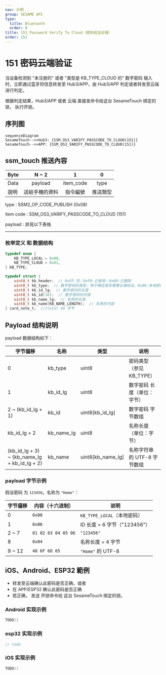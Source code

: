 ```yaml
---
nav: 示例
group: SESAME API
type:
  title: Bluetooth
  order: 0
title: 151_Password Verify To Cloud（密码验证云端）
order: 151
---
```


# 151 密码云端验证

当设备检测到 "未注册的" 或者 "类型是 KB_TYPE_CLOUD 的" 数字密码 输入时，立即通过蓝牙将信息转发至 Hub3/APP，由 Hub3/APP 判定或者转发至云端进行判定。

根据判定结果，Hub3/APP 或者 云端 直接发命令给这台 SesameTouch 绑定的锁， 执行开锁。

## 序列图

```mermaid
sequenceDiagram
SesameTouch-->>Hub3: {SSM_OS3_VARIFY_PASSCODE_TO_CLOUD(151)}
SesameTouch-->>APP: {SSM_OS3_VARIFY_PASSCODE_TO_CLOUD(151)}
```

## ssm_touch 推送內容

| Byte |     N ~ 2      |     1     |    0     |
| ---- | :------------: | :-------: | :------: |
| Data |    payload     | item_code |   type   |
| 說明 | 送給手機的資料 | 指令編號  | 推送類型 |

type : SSM2_OP_CODE_PUBLISH (0x08)

item code : SSM_OS3_VARIFY_PASSCODE_TO_CLOUD (151)

payload : 詳見以下表格

---

### 枚举定义 和 数据结构

```c
typedef enum {
    KB_TYPE_LOCAL = 0x00,
    KB_TYPE_CLOUD = 0x01,
} KB_TYPE;

typedef struct {
    uint8_t kb_header;  // 0xFF:空；0xF0:已使用；0x00:已删除
    uint8_t kb_type;  // 数字密码的类型，用于确定是否需要云端验证。0x00:本地密码；0x01:云端密码(是通过IoT添加的密码)
    uint8_t kb_id_lg;  // 数字密码的长度
    uint8_t kb_id[16];  // 数字密码的内容
    uint8_t kb_name_lg;  // 名称的长度
    uint8_t kb_name[KB_NAME_LENGTH];  // 名称的内容
} card_note_t;  ///total 40 字节
```

## Payload 结构说明

payload 数据结构如下：

| 字节偏移                                     | 名称       | 类型              | 说明                        |
| -------------------------------------------- | ---------- | ----------------- | --------------------------- |
| 0                                            | kb_type    | uint8             | 密码类型（参见 KB_TYPE）    |
| 1                                            | kb_id_lg   | uint8             | 数字密码 长度（单位：字节） |
| 2 ~ (kb_id_lg + 1)                           | kb_id      | uint8[kb_id_lg]   | 数字密码 字节数组           |
| kb_id_lg + 2                                 | kb_name_lg | uint8             | 名称长度（单位：字节）      |
| (kb_id_lg + 3) ~ (kb_name_lg + kb_id_lg + 2) | kb_name    | uint8[kb_name_lg] | 名称字符串的 UTF-8 字节数组 |

### payload 字节示例

假设密码 为 `123456`，名称为 `"Home"`：

| 字节偏移 | 内容（十六进制）    | 说明                         |
| -------- | ------------------- | ---------------------------- |
| 0        | `0x00`              | `KB_TYPE_LOCAL`（本地密码）  |
| 1        | `0x06`              | ID 长度 = 6 字节（"123456"） |
| 2 ~ 7    | `01 02 03 04 05 06` | `"123456"`                   |
| 8        | `0x04`              | 名称长度 = 4 字节            |
| 9 ~ 12   | `48 6F 6D 65`       | `"Home"` 的 UTF-8            |

## iOS、Android、ESP32 範例

- 转发至云端确认此密码是否正确，或者
- 在 APP/ESP32 确认此密码是否正确
- 若正确， 发送 开锁命令给 这台 SesameTouch 绑定的锁。

### Android 实现示例

```kotlin
TODO()

```

### esp32 实现示例

```c
// todo
```

### iOS 实现示例

```swift
TODO()

```
